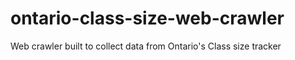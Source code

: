 # ontario-class-size-web-crawler
Web crawler built to collect data from Ontario's Class size tracker
